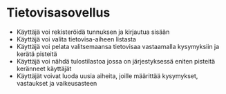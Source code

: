 # Tietovisasovellus


- Käyttäjä voi rekisteröidä tunnuksen ja kirjautua sisään
- Käyttäjä voi valita tietovisa-aiheen listasta 
- Käyttäjä voi pelata valitsemaansa tietovisaa vastaamalla kysymyksiin ja kerätä pisteitä
- Käyttäjä voi nähdä tulostilastoa jossa on järjestyksessä eniten pisteitä keränneet käyttäjät
- Käyttäjät voivat luoda uusia aiheita, joille määrittää kysymykset, vastaukset ja vaikeusasteen
